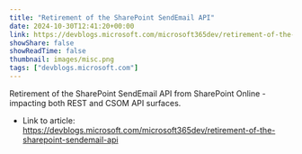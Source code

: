 ```yaml
---
title: "Retirement of the SharePoint SendEmail API"
date: 2024-10-30T12:41:20+00:00
link: https://devblogs.microsoft.com/microsoft365dev/retirement-of-the-sharepoint-sendemail-api
showShare: false
showReadTime: false
thumbnail: images/misc.png
tags: ["devblogs.microsoft.com"]
---
```

Retirement of the SharePoint SendEmail API from SharePoint Online - impacting both REST and CSOM API surfaces.

- Link to article: https://devblogs.microsoft.com/microsoft365dev/retirement-of-the-sharepoint-sendemail-api